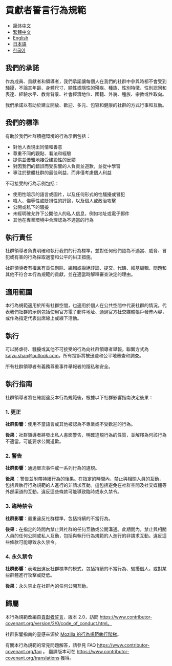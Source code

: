 # 貢獻者誓言行為規範

- [简体中文](CODE_OF_CONDUCT.zh_CN.md)
- [繁體中文](CODE_OF_CONDUCT.zh_TW.md)
- [English](../CODE_OF_CONDUCT.md)
- [日本語](CODE_OF_CONDUCT.ja.md)
- [한국어](CODE_OF_CONDUCT.ko.md)

## 我們的承諾

作為成員、貢獻者和領導者，我們承諾讓每個人在我們的社群中參與時都不會受到騷擾，不論其年齡、身體尺寸、顯性或隱性的殘疾、種族、性別特徵、性別認同和表達、經驗水平、教育背景、社會經濟地位、國籍、外貌、種族、宗教或性取向。

我們承諾以有助於建立開放、歡迎、多元、包容和健康的社群的方式行事和互動。

## 我們的標準

有助於我們社群積極環境的行為示例包括：

* 對他人表現出同情和善意
* 尊重不同的觀點、看法和經驗
* 提供並優雅地接受建設性的反饋
* 對因我們的錯誤而受影響的人負責並道歉，並從中學習
* 專注於整體社群的最佳利益，而非僅考慮個人利益

不可接受的行為示例包括：

* 使用性暗示的語言或圖片，以及任何形式的性騷擾或冒犯
* 噴人、侮辱性或貶損性的評論，以及個人或政治攻擊
* 公開或私下的騷擾
* 未經明確允許下公開他人的私人信息，例如地址或電子郵件
* 其他在專業環境中合理認為不適當的行為

## 執行責任

社群領導者負責明確和執行我們的行為標準，並對任何他們認為不適當、威脅、冒犯或有害的行為採取適當和公平的糾正措施。

社群領導者有權且有責任刪除、編輯或拒絕評論、提交、代碼、維基編輯、問題和其他不符合本行為規範的貢獻，並在適當時解釋審查決定的理由。

## 適用範圍

本行為規範適用於所有社群空間，也適用於個人在公共空間中代表社群的情況。代表我們社群的示例包括使用官方電子郵件地址、通過官方社交媒體帳戶發佈內容，或作為指定代表出席線上或線下活動。

## 執行

可以將虐待、騷擾或其他不可接受的行為向社群領導者舉報，聯繫方式為
kaiyu.shan@outlook.com。所有投訴將被迅速和公平地審查和調查。

所有社群領導者有義務尊重事件舉報者的隱私和安全。

## 執行指南

社群領導者將在確認違反本行為規範後，根據以下社群影響指南決定後果：

### 1. 更正

**社群影響**：使用不當語言或其他被認為不專業或不受歡迎的行為。

**後果**：社群領導者將發出私人書面警告，明確違規行為的性質，並解釋為何該行為不適當。可能要求公開道歉。

### 2. 警告

**社群影響**：通過單次事件或一系列行為的違規。

**後果**
：警告並附帶持續行為的後果。在指定的時間內，禁止與相關人員的互動，包括與執行行為規範的人進行的非請求互動。這包括避免在社群空間及社交媒體等外部渠道的互動。違反這些條款可能導致臨時或永久禁令。

### 3. 臨時禁令

**社群影響**：嚴重違反社群標準，包括持續的不當行為。

**後果**：在指定的時間內禁止與社群的任何互動或公開溝通。此期間內，禁止與相關人員的任何公開或私人互動，包括與執行行為規範的人進行的非請求互動。違反這些條款可能導致永久禁令。

### 4. 永久禁令

**社群影響**：表現出違反社群標準的模式，包括持續的不當行為、騷擾個人，或對某些群體進行攻擊或貶低。

**後果**：永久禁止在社群內的任何公開互動。

## 歸屬

本行為規範改編自[貢獻者誓言][homepage]，版本
2.0，訪問 https://www.contributor-covenant.org/version/2/0/code_of_conduct.html。

社群影響指南的靈感來源於 [Mozilla 的行為規範執行階梯](https://github.com/mozilla/diversity)。

[homepage]: https://www.contributor-covenant.org

有關本行為規範的常見問題解答，請參見
FAQ https://www.contributor-covenant.org/faq 。
翻譯版本可在 https://www.contributor-covenant.org/translations
獲得。
